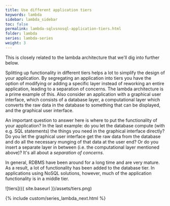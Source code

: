 ```yaml
---
title: Use different application tiers
keywords: lambda
sidebar: lambda_sidebar
toc: false
permalink: lambda-sqlvsnosql-application-tiers.html
folder: lambda
series: lambda-series
weight: 3
---
```


This is closely related to the lambda architecture that we'll dig into further below.

Splitting up functionality in different tiers helps a lot to simplify the design of your application. By segregating an application into tiers you have the option of modifying or adding a specific layer instead of reworking an entire application, leading to a separation of concerns. The lambda architecture is a prime example of this. Also consider an application with a graphical user interface, which consists of a database layer, a computational layer which converts the raw data in the database to something that can be displayed, and the graphical user interface.

An important question to answer here is where to put the functionality of your application? In the last example: do you let the database compute (with e.g. SQL statements) the things you need in the graphical interface directly? Do you let the graphical user interface get the raw data from the database and do all the necessary munging of that data at the user end? Or do you insert a separate layer in between (i.e. the computational layer mentioned above)? It's all about a _separation of concerns_.

In general, RDBMS have been around for a long time and are very mature. As a result, a lot of functionality has been added to the database tier. In applications using NoSQL solutions, however, much of the application functionality is in a middle tier.

![tiers]({{ site.baseurl }}/assets/tiers.png)

{% include custom/series_lambda_next.html %}
